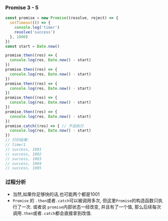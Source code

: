 ### Promise 3 - 5
```js
const promise = new Promise((resolve, reject) => {
  setTimeout(() => {
    console.log('timer')
    resolve('success')
  }, 1000)
})
const start = Date.now()

promise.then((res) => {
  console.log(res, Date.now() - start)
})
promise.then((res) => {
  console.log(res, Date.now() - start)
})
promise.then((res) => {
  console.log(res, Date.now() - start)
})
promise.then((res) => {
  console.log(res, Date.now() - start)
})
promise.then((res) => {
  console.log(res, Date.now() - start)
})
promise.catch((res) => { // 不会执行
  console.log(res, Date.now() - start)
})
// 打印结果:
// timer1
// success, 1001
// success, 1002
// success, 1003
// success, 1004
// success, 1005
```

### 过程分析
- 当然,如果你足够快的话,也可能两个都是1001
- `Promise` 的 `.then`或者`.catch`可以被调用多次, 但这里`Promise`的构造函数只执行了一次. 或者说 `promise`内部状态一经改变, 并且有了一个值, 那么后续每次调用`.then`或者`.catch`都会直接拿到改值.